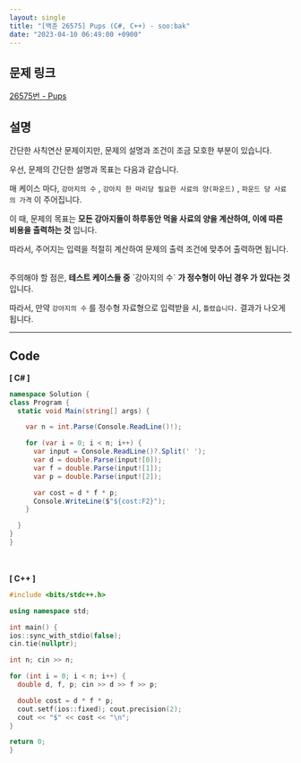 ```yaml
---
layout: single
title: "[백준 26575] Pups (C#, C++) - soo:bak"
date: "2023-04-10 06:49:00 +0900"
---
```


## 문제 링크
  [26575번 - Pups](https://www.acmicpc.net/problem/26575)

## 설명
간단한 사칙연산 문제이지만, 문제의 설명과 조건이 조금 모호한 부분이 있습니다. <br>

우선, 문제의 간단한 설명과 목표는 다음과 같습니다. <br>

매 케이스 마다, `강아지의 수` , `강아지 한 마리당 필요한 사료의 양(파운드)` , `파운드 당 사료의 가격` 이 주어집니다. <br>

이 때, 문제의 목표는 <b>모든 강아지들이 하루동안 먹을 사료의 양을 계산하여, 이에 따른 비용을 출력하는 것</b> 입니다. <br>

따라서, 주어지는 입력을 적절히 계산하여 문제의 출력 조건에 맞추어 출력하면 됩니다. <br>

<br>
주의해야 할 점은, <b>테스트 케이스들 중</b> `강아지의 수` <b>가 정수형이 아닌 경우 가 있다는 것</b>입니다. <br>

따라서, 만약 `강아지의 수` 를 정수형 자료형으로 입력받을 시, `틀렸습니다.` 결과가 나오게 됩니다. <br>

- - -

## Code
<b>[ C# ] </b>
<br>

  ```c#
namespace Solution {
  class Program {
    static void Main(string[] args) {

      var n = int.Parse(Console.ReadLine()!);

      for (var i = 0; i < n; i++) {
        var input = Console.ReadLine()?.Split(' ');
        var d = double.Parse(input![0]);
        var f = double.Parse(input![1]);
        var p = double.Parse(input![2]);

        var cost = d * f * p;
        Console.WriteLine($"${cost:F2}");
      }

    }
  }
}
  ```
<br><br>
<b>[ C++ ] </b>
<br>

  ```c++
#include <bits/stdc++.h>

using namespace std;

int main() {
  ios::sync_with_stdio(false);
  cin.tie(nullptr);

  int n; cin >> n;

  for (int i = 0; i < n; i++) {
    double d, f, p; cin >> d >> f >> p;

    double cost = d * f * p;
    cout.setf(ios::fixed); cout.precision(2);
    cout << "$" << cost << "\n";
  }

  return 0;
}
  ```
